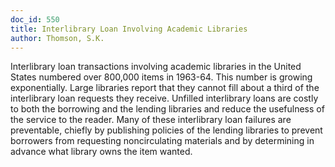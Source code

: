 ```yaml
---
doc_id: 550
title: Interlibrary Loan Involving Academic Libraries
author: Thomson, S.K.
---
```


Interlibrary loan transactions involving academic libraries in the United
States numbered over 800,000 items in 1963-64.  This number is growing
exponentially.  Large libraries report that they cannot fill about a third
of the interlibrary loan requests they receive.  Unfilled interlibrary loans
are costly to both the borrowing and the lending libraries and reduce the
usefulness of the service to the reader.  Many of these interlibrary loan
failures are preventable, chiefly by publishing policies of the lending
libraries to prevent borrowers from requesting noncirculating materials and
by determining in advance what library owns the item wanted.